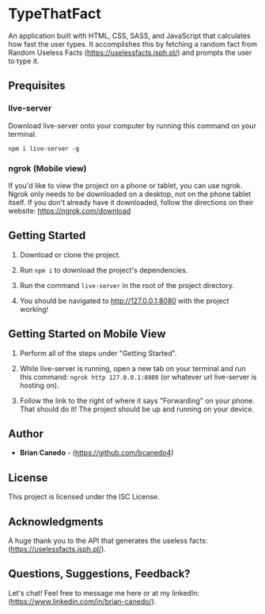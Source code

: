 # TypeThatFact

An application built with HTML, CSS, SASS, and JavaScript that calculates how fast the user types. It accomplishes this by fetching a random fact from Random Useless Facts (https://uselessfacts.jsph.pl/) and prompts the user to type it. 

## Prequisites 

### live-server
Download live-server onto your computer by running this command on your terminal. 
```
npm i live-server -g
```

### ngrok (Mobile view)
If you'd like to view the project on a phone or tablet, you can use ngrok. Ngrok only needs to be downloaded on a desktop, not on the phone tablet itself. If you don't already have it downloaded, follow the directions on their website: https://ngrok.com/download

## Getting Started

1. Download or clone the project.

2. Run ```npm i``` to download the project's dependencies.

3. Run the command ```live-server``` in the root of the project directory.

4. You should be navigated to http://127.0.0.1:8080 with the project working!

## Getting Started on Mobile View

1. Perform all of the steps under "Getting Started".

2. While live-server is running, open a new tab on your terminal and run this command: ```ngrok http 127.0.0.1:8080``` (or whatever url live-server is hosting on).

3. Follow the link to the right of where it says "Forwarding" on your phone. That should do it! The project should be up and running on your device.

## Author

* **Brian Canedo** - (https://github.com/bcanedo4)

## License

This project is licensed under the ISC License.

## Acknowledgments 

A huge thank you to the API that generates the useless facts: (https://uselessfacts.jsph.pl/). 

## Questions, Suggestions, Feedback? 

Let's chat! Feel free to message me here or at my linkedIn: (https://www.linkedin.com/in/brian-canedo/).